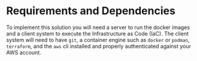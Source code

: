 # Requirements and Dependencies

To implement this solution you will need a server to run the docker images and a client system to
execute the Infrastructure as Code (IaC).  The client system will need to have `git`, a container engine such as `docker` or `podman`, `terraform`, and the `aws` cli installed and properly authenticated against your AWS account.
